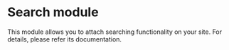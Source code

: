 Search module
=============

This module allows you to attach searching functionality on your site. For details, please refer its documentation.